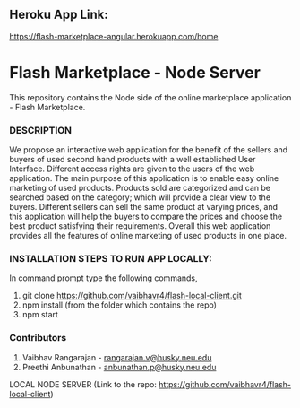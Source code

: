 ## Heroku App Link:
https://flash-marketplace-angular.herokuapp.com/home

# Flash Marketplace - Node Server

This repository contains the Node side of the online marketplace application - Flash Marketplace.

### DESCRIPTION
We propose an interactive web application for the benefit of the sellers and buyers of used second hand products with a well established User Interface. Different access rights are given to the users of the web application. The main purpose of this application is to enable easy online marketing of used products. Products sold are categorized and can be searched based on the category; which will provide a clear view to the buyers. Different sellers can sell the same product at varying prices, and this application will help the buyers to compare the prices and choose the best product satisfying their requirements. Overall this web application provides all the features of online marketing of used products in one place.

### INSTALLATION STEPS TO RUN APP LOCALLY:
In command prompt type the following commands,
1. git clone https://github.com/vaibhavr4/flash-local-client.git
2. npm install (from the folder which contains the repo)
3. npm start

### Contributors
1. Vaibhav Rangarajan - rangarajan.v@husky.neu.edu
2. Preethi Anbunathan - anbunathan.p@husky.neu.edu


LOCAL NODE SERVER (Link to the repo: https://github.com/vaibhavr4/flash-local-client)
